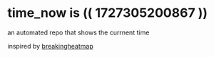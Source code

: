 # time_now is (( 1727305200867 ))

an automated repo that shows the currnent time

inspired by [breakingheatmap](https://github.com/breakingheatmap/breakingheatmap)